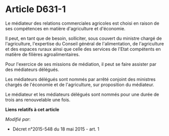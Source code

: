 # Article D631-1

Le médiateur des relations commerciales agricoles est choisi en raison de ses compétences en matière d'agriculture et
d'économie. 

Il peut, en tant que de besoin, solliciter, sous couvert du ministre chargé de l'agriculture, l'expertise du Conseil général
de l'alimentation, de l'agriculture et des espaces ruraux ainsi que celle des services de l'Etat compétents en matière de
filières agroalimentaires. 

Pour l'exercice de ses missions de médiation, il peut se faire assister par des médiateurs délégués. 

Les médiateurs délégués sont nommés par arrêté conjoint des ministres chargés de l'économie et de l'agriculture, sur
proposition du médiateur. 

Le médiateur et les médiateurs délégués sont nommés pour une durée de trois ans renouvelable une fois.

**Liens relatifs à cet article**

_Modifié par_:

  - Décret n°2015-548 du 18 mai 2015 - art. 1
